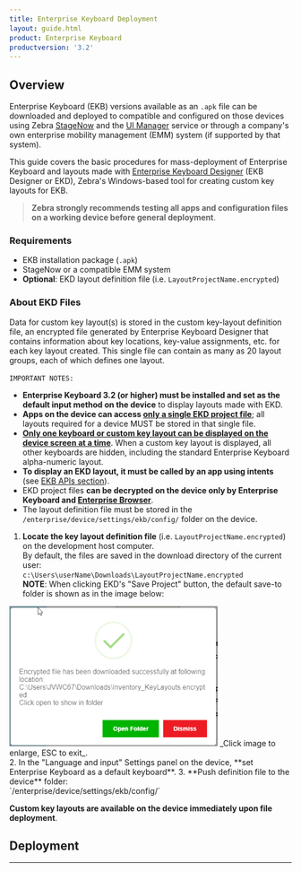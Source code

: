 ```yaml
---
title: Enterprise Keyboard Deployment
layout: guide.html
product: Enterprise Keyboard
productversion: '3.2'
---
```


## Overview

Enterprise Keyboard (EKB) versions available as an `.apk` file can be downloaded and deployed to compatible and configured on those devices using Zebra [StageNow](../../../../stagenow) and the [UI Manager](/mx/uimgr/) service or through a company's own enterprise mobility management (EMM) system (if supported by that system). 

This guide covers the basic procedures for mass-deployment of Enterprise Keyboard and layouts made with [Enterprise Keyboard Designer](/ekd) (EKB Designer or EKD), Zebra's Windows-based tool for creating custom key layouts for EKB. 

> **Zebra strongly recommends testing all apps and configuration files on a working device before general deployment**.

### Requirements
* EKB installation package (`.apk`)
* StageNow or a compatible EMM system
* **Optional**: EKD layout definition file (i.e. `LayoutProjectName.encrypted`)

### About EKD Files 
Data for custom key layout(s) is stored in the custom key-layout definition file, an encrypted file generated by Enterprise Keyboard Designer that contains information about key locations, key-value assignments, etc. for each key layout created. This single file can contain as many as 20 layout groups, each of which defines one layout. 

`IMPORTANT NOTES:`

* **Enterprise Keyboard 3.2 (or higher) must be installed and set as the default input method on the device** to display layouts made with EKD. 
* **Apps on the device can access <u>only a single EKD project file</u>**; all layouts required for a device MUST be stored in that single file.  
* **<u>Only one keyboard or custom key layout can be displayed on the device screen at a time</u>**. When a custom key layout is displayed, all other keyboards are hidden, including the standard Enterprise Keyboard alpha-numeric layout. 
* **To display an EKD layout, it must be called by an app using intents** (see [EKB APIs section](../apis)).
* EKD project files **can be decrypted on the device only by Enterprise Keyboard and [Enterprise Browser](/enterprise-browser)**. 
* The layout definition file must be stored in the `/enterprise/device/settings/ekb/config/` folder on the device. 


1. **Locate the key layout definition file** (i.e. `LayoutProjectName.encrypted`) on the development host computer. <br>
 By default, the files are saved in the download directory of the current user: <br>
 `c:\Users\userName\Downloads\LayoutProjectName.encrypted`<br>
 **NOTE**: When clicking EKD's "Save Project" button, the default save-to folder is shown as in the image below: 
 <img alt="" style="height:250px" src="ekd_project_saved.png"/>
 _Click image to enlarge, ESC to exit_.
 <br>
2. In the "Language and input" Settings panel on the device, **set Enterprise Keyboard as a default keyboard**.
3. **Push definition file to the device** folder:<br>
 `/enterprise/device/settings/ekb/config/`

**Custom key layouts are available on the device immediately upon file deployment**. 



## Deployment



-----